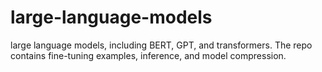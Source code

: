 # large-language-models
large language models, including BERT, GPT, and transformers. The repo contains fine-tuning examples, inference, and model compression.
